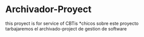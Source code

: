 # Archivador-Proyect
this proyect is for service of CBTis
*chicos sobre este proyecto tarbajaremos el archivado-project de gestion de software
